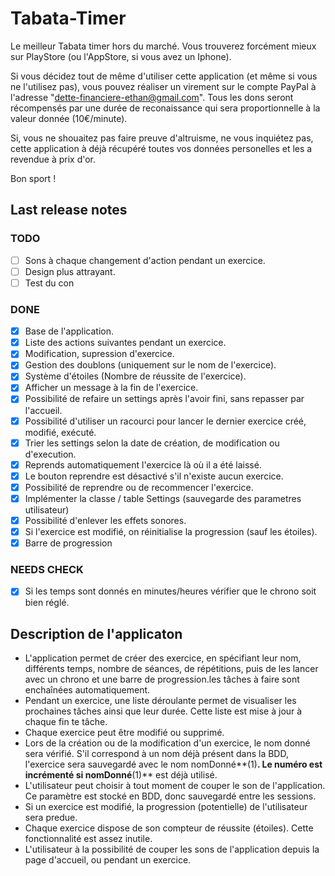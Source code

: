 # Tabata-Timer

Le meilleur Tabata timer hors du marché. Vous trouverez forcément mieux sur PlayStore (ou
l'AppStore, si vous avez un Iphone).

Si vous décidez tout de même d'utiliser cette application (et même si vous ne l'utilisez pas), vous pouvez réaliser un virement sur le compte PayPal à l'adresse "dette-financiere-ethan@gmail.com".
Tous les dons seront récompensés par une durée de reconaissance qui sera proportionnelle à la valeur donnée (10€/minute).

Si, vous ne shouaitez pas faire preuve d'altruisme, ne vous inquiétez pas, cette application à déjà récupéré toutes vos données personelles et les a revendue à prix d'or.

Bon sport !

## Last release notes

### TODO

- [ ] Sons à chaque changement d'action pendant un exercice.
- [ ] Design plus attrayant.
- [ ] Test du con

### DONE

- [X] Base de l'application.
- [X] Liste des actions suivantes pendant un exercice.
- [X] Modification, supression d'exercice.
- [X] Gestion des doublons (uniquement sur le nom de l'exercice).
- [X] Système d'étoiles (Nombre de réussite de l'exercice).
- [X] Afficher un message à la fin de l'exercice.
- [X] Possibilité de refaire un settings après l'avoir fini, sans repasser par l'accueil.
- [X] Possibilité d'utiliser un racourci pour lancer le dernier exercice créé, modifié, exécuté.
- [X] Trier les settings selon la date de création, de modification ou d'execution.
- [X] Reprends automatiquement l'exercice là où il a été laissé.
- [X] Le bouton reprendre est désactivé s'il n'existe aucun exercice.
- [X] Possibilité de reprendre ou de recommencer l'exercice.
- [X] Implémenter la classe / table Settings (sauvegarde des parametres utilisateur)
- [X] Possibilité d'enlever les effets sonores.
- [X] Si l'exercice est modifié, on réinitialise la progression (sauf les étoiles).
- [X] Barre de progression

### NEEDS CHECK

- [X] Si les temps sont donnés en minutes/heures vérifier que le chrono soit bien réglé.

## Description de l'applicaton

- L'application permet de créer des exercice, en spécifiant leur nom, différents temps, nombre de
  séances, de répétitions, puis de les lancer avec un chrono et une barre de progression.les tâches à faire sont enchaînées automatiquement.
- Pendant un exercice, une liste déroulante permet de visualiser les prochaines tâches ainsi que leur
  durée. Cette liste est mise à jour à chaque fin te tâche.
- Chaque exercice peut être modifié ou supprimé.
- Lors de la création ou de la modification d'un exercice, le nom donné sera vérifié. S'il correspond
  à un nom déjà présent dans la BDD, l'exercice sera sauvegardé avec le nom
  nomDonné**(1)**. Le numéro est incrémenté si nomDonné**(1)** est déjà utilisé.
- L'utilisateur peut choisir à tout moment de couper le son de l'application. Ce paramètre est stocké en BDD, donc sauvegardé entre les sessions.
- Si un exercice est modifié, la progression (potentielle) de l'utilisateur sera predue.
- Chaque exercice dispose de son compteur de réussite (étoiles). Cette fonctionnalité est assez inutile.
- L'utilisateur à la possibilité de couper les sons de l'application depuis la page d'accueil, ou pendant un exercice.

